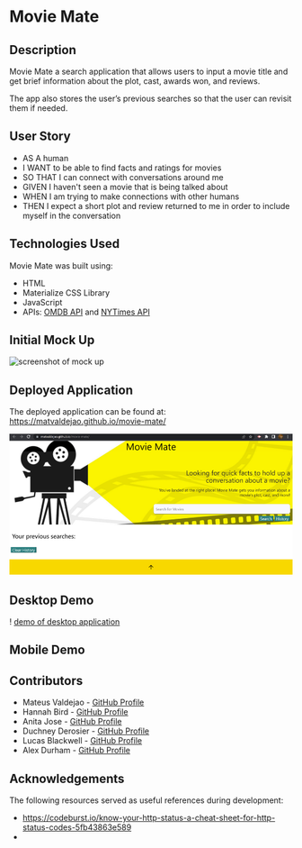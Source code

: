 # Movie Mate

## Description

Movie Mate a search application that allows users to input a movie title and get brief information about the plot, cast, awards won, and reviews.

The app also stores the user’s previous searches so that the user can revisit them if needed.

## User Story

* AS A human
* I WANT to be able to find facts and ratings for movies
* SO THAT I can connect with conversations around me
* GIVEN I haven't seen a movie that is being talked about
* WHEN I am trying to make connections with other humans
* THEN I expect a short plot and review returned to me in order to include myself in the conversation

## Technologies Used

Movie Mate was built using:
* HTML
* Materialize CSS Library
* JavaScript
* APIs: [OMDB API](https://www.omdbapi.com/) and [NYTimes API](https://developer.nytimes.com/apis)

## Initial Mock Up

![screenshot of mock up](https://user-images.githubusercontent.com/106041115/179863653-7b051d38-11c7-473b-835b-2541d528bac3.png)

## Deployed Application

The deployed application can be found at: https://matvaldejao.github.io/movie-mate/

![screenshot of deployed application](./assets/images/final-screenshot.png)

## Desktop Demo
! [demo of desktop application](https://github.com/MatValdejao/movie-mate/blob/feature/demos/assets/images/Movie%20Mate%20demo-desktop.mp4)

## Mobile Demo


## Contributors

* Mateus Valdejao - [GitHub Profile](https://github.com/MatValdejao)
* Hannah Bird - [GitHub Profile](https://github.com/Hannahbird)
* Anita Jose - [GitHub Profile](https://github.com/anitajose1)
* Duchney Derosier - [GitHub Profile](https://github.com/d2-dro)
* Lucas Blackwell - [GitHub Profile](https://github.com/Blackwell101)
* Alex Durham - [GitHub Profile](https://github.com/Alex-Durham)

## Acknowledgements

The following resources served as useful references during development:
* https://codeburst.io/know-your-http-status-a-cheat-sheet-for-http-status-codes-5fb43863e589
* 
